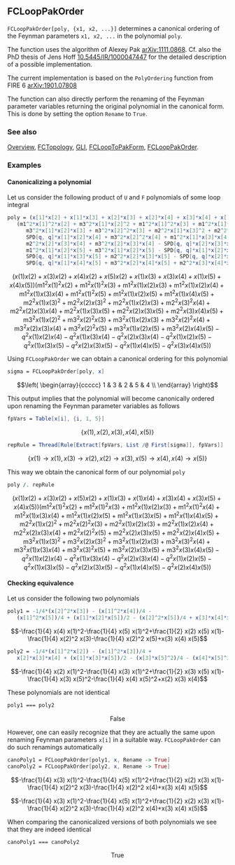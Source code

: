 ## FCLoopPakOrder

`FCLoopPakOrder[poly, {x1, x2, ...}]` determines a canonical ordering of the Feynman parameters `x1, x2, ...` in the polynomial `poly`.

The function uses the algorithm of Alexey Pak [arXiv:1111.0868](https://arxiv.org/abs/1111.0868). Cf. also the PhD thesis of Jens Hoff [10.5445/IR/1000047447](https://doi.org/10.5445/IR/1000047447) for the detailed description of a possible implementation.

The current implementation is based on the `PolyOrdering` function from FIRE 6 [arXiv:1901.07808](https://arxiv.org/abs/1901.07808)

The function can also directly perform the renaming of the Feynman parameter variables returning the original polynomial in the canonical form. This is done by setting the option `Rename` to `True`.

### See also

[Overview](Extra/FeynCalc.md), [FCTopology](FCTopology.md), [GLI](GLI.md), [FCLoopToPakForm](FCLoopToPakForm.md), [FCLoopPakOrder](FCLoopPakOrder.md).

### Examples

#### Canonicalizing a polynomial

Let us consider the following product of `U` and `F` polynomials of some loop integral

```mathematica
poly = (x[1]*x[2] + x[1]*x[3] + x[2]*x[3] + x[2]*x[4] + x[3]*x[4] + x[1]*x[5] + x[2]*x[5] + x[4]*x[5])*
   (m1^2*x[1]^2*x[2] + m3^2*x[1]*x[2]^2 + m1^2*x[1]^2*x[3] + m1^2*x[1]*x[2]*x[3] + m2^2*x[1]*x[2]*x[3] + 
      m3^2*x[1]*x[2]*x[3] + m3^2*x[2]^2*x[3] + m2^2*x[1]*x[3]^2 + m2^2*x[2]*x[3]^2 + m1^2*x[1]*x[2]*x[4] - 
      SPD[q, q]*x[1]*x[2]*x[4] + m3^2*x[2]^2*x[4] + m1^2*x[1]*x[3]*x[4] - SPD[q, q]*x[1]*x[3]*x[4] + 
      m2^2*x[2]*x[3]*x[4] + m3^2*x[2]*x[3]*x[4] - SPD[q, q]*x[2]*x[3]*x[4] + m2^2*x[3]^2*x[4] + m1^2*x[1]^2*x[5] + 
      m1^2*x[1]*x[2]*x[5] + m3^2*x[1]*x[2]*x[5] - SPD[q, q]*x[1]*x[2]*x[5] + m3^2*x[2]^2*x[5] + m2^2*x[1]*x[3]*x[5] - 
      SPD[q, q]*x[1]*x[3]*x[5] + m2^2*x[2]*x[3]*x[5] - SPD[q, q]*x[2]*x[3]*x[5] + m1^2*x[1]*x[4]*x[5] - 
      SPD[q, q]*x[1]*x[4]*x[5] + m3^2*x[2]*x[4]*x[5] + m2^2*x[3]*x[4]*x[5] - SPD[q, q]*x[3]*x[4]*x[5])
```

$$(x(1) x(2)+x(3) x(2)+x(4) x(2)+x(5) x(2)+x(1) x(3)+x(3) x(4)+x(1) x(5)+x(4) x(5)) \left(\text{m1}^2 x(1)^2 x(2)+\text{m1}^2 x(1)^2 x(3)+\text{m1}^2 x(1) x(2) x(3)+\text{m1}^2 x(1) x(2) x(4)+\text{m1}^2 x(1) x(3) x(4)+\text{m1}^2 x(1)^2 x(5)+\text{m1}^2 x(1) x(2) x(5)+\text{m1}^2 x(1) x(4) x(5)+\text{m2}^2 x(1) x(3)^2+\text{m2}^2 x(2) x(3)^2+\text{m2}^2 x(1) x(2) x(3)+\text{m2}^2 x(3)^2 x(4)+\text{m2}^2 x(2) x(3) x(4)+\text{m2}^2 x(1) x(3) x(5)+\text{m2}^2 x(2) x(3) x(5)+\text{m2}^2 x(3) x(4) x(5)+\text{m3}^2 x(1) x(2)^2+\text{m3}^2 x(2)^2 x(3)+\text{m3}^2 x(1) x(2) x(3)+\text{m3}^2 x(2)^2 x(4)+\text{m3}^2 x(2) x(3) x(4)+\text{m3}^2 x(2)^2 x(5)+\text{m3}^2 x(1) x(2) x(5)+\text{m3}^2 x(2) x(4) x(5)-q^2 x(1) x(2) x(4)-q^2 x(1) x(3) x(4)-q^2 x(2) x(3) x(4)-q^2 x(1) x(2) x(5)-q^2 x(1) x(3) x(5)-q^2 x(2) x(3) x(5)-q^2 x(1) x(4) x(5)-q^2 x(3) x(4) x(5)\right)$$

Using `FCLoopPakOrder` we can obtain a canonical ordering for this polynomial

```mathematica
sigma = FCLoopPakOrder[poly, x]
```

$$\left(
\begin{array}{ccccc}
 1 & 3 & 2 & 5 & 4 \\
\end{array}
\right)$$

This output implies that the polynomial will become canonically ordered upon renaming the Feynman parameter variables as follows

```mathematica
fpVars = Table[x[i], {i, 1, 5}]
```

$$\{x(1),x(2),x(3),x(4),x(5)\}$$

```mathematica
repRule = Thread[Rule[Extract[fpVars, List /@ First[sigma]], fpVars]]
```

$$\{x(1)\to x(1),x(3)\to x(2),x(2)\to x(3),x(5)\to x(4),x(4)\to x(5)\}$$

This way we obtain the canonical form of our polynomial `poly`

```mathematica
poly /. repRule
```

$$(x(1) x(2)+x(3) x(2)+x(5) x(2)+x(1) x(3)+x(1) x(4)+x(3) x(4)+x(3) x(5)+x(4) x(5)) \left(\text{m1}^2 x(1)^2 x(2)+\text{m1}^2 x(1)^2 x(3)+\text{m1}^2 x(1) x(2) x(3)+\text{m1}^2 x(1)^2 x(4)+\text{m1}^2 x(1) x(3) x(4)+\text{m1}^2 x(1) x(2) x(5)+\text{m1}^2 x(1) x(3) x(5)+\text{m1}^2 x(1) x(4) x(5)+\text{m2}^2 x(1) x(2)^2+\text{m2}^2 x(2)^2 x(3)+\text{m2}^2 x(1) x(2) x(3)+\text{m2}^2 x(1) x(2) x(4)+\text{m2}^2 x(2) x(3) x(4)+\text{m2}^2 x(2)^2 x(5)+\text{m2}^2 x(2) x(3) x(5)+\text{m2}^2 x(2) x(4) x(5)+\text{m3}^2 x(1) x(3)^2+\text{m3}^2 x(2) x(3)^2+\text{m3}^2 x(1) x(2) x(3)+\text{m3}^2 x(3)^2 x(4)+\text{m3}^2 x(1) x(3) x(4)+\text{m3}^2 x(3)^2 x(5)+\text{m3}^2 x(2) x(3) x(5)+\text{m3}^2 x(3) x(4) x(5)-q^2 x(1) x(2) x(4)-q^2 x(1) x(3) x(4)-q^2 x(2) x(3) x(4)-q^2 x(1) x(2) x(5)-q^2 x(1) x(3) x(5)-q^2 x(2) x(3) x(5)-q^2 x(1) x(4) x(5)-q^2 x(2) x(4) x(5)\right)$$

#### Checking equivalence

Let us consider the following two polynomials

```mathematica
poly1 = -1/4*(x[2]^2*x[3]) - (x[1]^2*x[4])/4 - 
   (x[1]^2*x[5])/4 + (x[1]*x[2]*x[5])/2 - (x[2]^2*x[5])/4 + x[3]*x[4]*x[5]
```

$$-\frac{1}{4} x(4) x(1)^2-\frac{1}{4} x(5) x(1)^2+\frac{1}{2} x(2) x(5) x(1)-\frac{1}{4} x(2)^2 x(3)-\frac{1}{4} x(2)^2 x(5)+x(3) x(4) x(5)$$

```mathematica
poly2 = -1/4*(x[1]^2*x[2]) - (x[1]^2*x[3])/4 + 
   x[2]*x[3]*x[4] + (x[1]*x[3]*x[5])/2 - (x[3]*x[5]^2)/4 - (x[4]*x[5]^2)/4
```

$$-\frac{1}{4} x(2) x(1)^2-\frac{1}{4} x(3) x(1)^2+\frac{1}{2} x(3) x(5) x(1)-\frac{1}{4} x(3) x(5)^2-\frac{1}{4} x(4) x(5)^2+x(2) x(3) x(4)$$

These polynomials are not identical

```mathematica
poly1 === poly2
```

$$\text{False}$$

However, one can easily recognize that they are actually the same upon renaming Feynman parameters
`x[i]` in a suitable way. `FCLoopPakOrder` can do such renamings automatically

```mathematica
canoPoly1 = FCLoopPakOrder[poly1, x, Rename -> True]
canoPoly2 = FCLoopPakOrder[poly2, x, Rename -> True]
```

$$-\frac{1}{4} x(3) x(1)^2-\frac{1}{4} x(5) x(1)^2+\frac{1}{2} x(2) x(3) x(1)-\frac{1}{4} x(2)^2 x(3)-\frac{1}{4} x(2)^2 x(4)+x(3) x(4) x(5)$$

$$-\frac{1}{4} x(3) x(1)^2-\frac{1}{4} x(5) x(1)^2+\frac{1}{2} x(2) x(3) x(1)-\frac{1}{4} x(2)^2 x(3)-\frac{1}{4} x(2)^2 x(4)+x(3) x(4) x(5)$$

When comparing the canonicalized versions of both polynomials we see that they are indeed identical

```mathematica
canoPoly1 === canoPoly2
```

$$\text{True}$$
